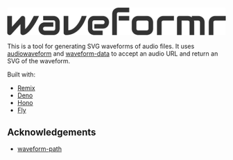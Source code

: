 ![Waveformr logo](./apps/web/public/logo.svg)

This is a tool for generating SVG waveforms of audio files.
It uses [audiowaveform](https://github.com/bbc/audiowaveform) and  [waveform-data](https://github.com/bbc/waveform-data.js) to accept an audio URL and return an SVG of the waveform.

Built with:
- [Remix](https://remix.run/)
- [Deno](https://deno.com/)
- [Hono](https://hono.dev/)
- [Fly](https://fly.io/)

## Acknowledgements

- [waveform-path](https://github.com/jerosoler/waveform-path)
